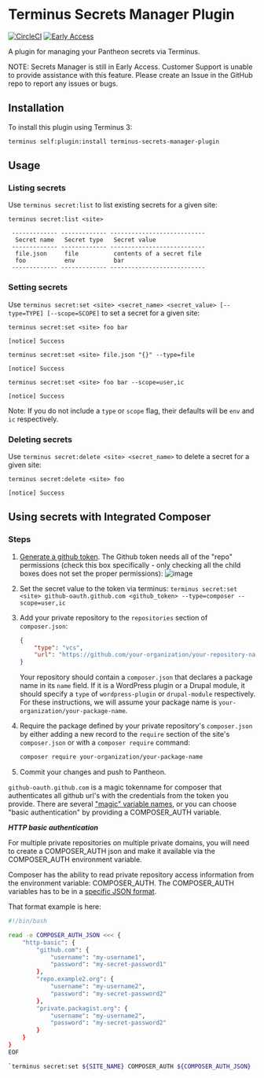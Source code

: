 # Terminus Secrets Manager Plugin

[![CircleCI](https://circleci.com/gh/pantheon-systems/terminus-secrets-manager-plugin.svg?style=shield)](https://circleci.com/gh/pantheon-systems/terminus-secrets-manager-plugin)
[![Early Access](https://img.shields.io/badge/Pantheon-Early_Access-yellow?logo=pantheon&color=FFDC28)](https://pantheon.io/docs/oss-support-levels#early-access)

A plugin for managing your Pantheon secrets via Terminus.

NOTE: Secrets Manager is still in Early Access. Customer Support is unable to provide assistance with this feature. Please create an Issue in the GitHub repo to report any issues or bugs.

## Installation

To install this plugin using Terminus 3:
```
terminus self:plugin:install terminus-secrets-manager-plugin
```

## Usage

### Listing secrets

Use `terminus secret:list` to list existing secrets for a given site:

```
terminus secret:list <site>

 ------------- ------------- ---------------------------
  Secret name   Secret type   Secret value
 ------------- ------------- ---------------------------
  file.json     file          contents of a secret file
  foo           env           bar
 ------------- ------------- ---------------------------
```

### Setting secrets

Use `terminus secret:set <site> <secret_name> <secret_value> [--type=TYPE] [--scope=SCOPE]` to set a secret for a given site:

```
terminus secret:set <site> foo bar

[notice] Success

```

```
terminus secret:set <site> file.json "{}" --type=file

[notice] Success

```

```
terminus secret:set <site> foo bar --scope=user,ic

[notice] Success

```

Note: If you do not include a `type` or `scope` flag, their defaults will be `env` and `ic` respectively.

### Deleting secrets

Use `terminus secret:delete <site> <secret_name>` to delete a secret for a given site:

```
terminus secret:delete <site> foo

[notice] Success

```


## Using secrets with Integrated Composer

### Steps

1. [Generate a github token](https://docs.github.com/en/authentication/keeping-your-account-and-data-secure/creating-a-personal-access-token). The Github token needs all of the "repo" permissions (check this box specifically - only checking all the child boxes does not set the proper permissions): ![image](https://user-images.githubusercontent.com/87093053/191616923-67732035-08aa-41c3-9a69-4d954ca02560.png) 

1. Set the secret value to the token via terminus: `terminus secret:set <site> github-oauth.github.com <github_token> --type=composer --scope=user,ic`

1. Add your private repository to the `repositories` section of `composer.json`:

    ```json
    {
        "type": "vcs",
        "url": "https://github.com/your-organization/your-repository-name"
    }
    ```

    Your repository should contain a `composer.json` that declares a package name in its `name` field. If it is a WordPress plugin or a Drupal module, it should specify a `type` of `wordpress-plugin` or `drupal-module` respectively. For these instructions, we will assume your package name is `your-organization/your-package-name`.

1. Require the package defined by your private repository's `composer.json` by either adding a new record to the `require` section of the site's `composer.json` or with a `composer require` command:

    ```bash
    composer require your-organization/your-package-name
    ```

1. Commit your changes and push to Pantheon.

`github-oauth.github.com` is a magic tokenname for composer that authenticates all github url's with the credentials from the token you provide. There are several ["magic" variable names](https://getcomposer.org/doc/articles/authentication-for-private-packages.md#command-line-global-credential-editing), or you can choose "basic authentication" by providing a COMPOSER_AUTH variable.

***HTTP basic authentication***

For multiple private repositories on multiple private domains, you will need to create a COMPOSER_AUTH json and make it available via the COMPOSER_AUTH environment variable.

Composer has the ability to read private repository access information from the environment variable: COMPOSER_AUTH. The COMPOSER_AUTH variables has to be in a [specific JSON format](https://doc.codingdict.com/composer/doc/articles/http-basic-authentication.html). 

That format example is here:

```bash
#!/bin/bash

read -e COMPOSER_AUTH_JSON <<< {
    "http-basic": {
        "github.com": {
            "username": "my-username1",
            "password": "my-secret-password1"
        },
        "repo.example2.org": {
            "username": "my-username2",
            "password": "my-secret-password2"
        },
        "private.packagist.org": {
            "username": "my-username2",
            "password": "my-secret-password2"
        }
    }
}
EOF

`terminus secret:set ${SITE_NAME} COMPOSER_AUTH ${COMPOSER_AUTH_JSON} --type=env --scope=user,ic`
```
